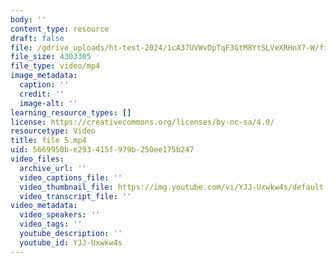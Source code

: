 ```yaml
---
body: ''
content_type: resource
draft: false
file: /gdrive_uploads/ht-test-2024/1cA37UVWvDpTqF3GtM8YtSLVeXRHnX7-W/file-5.mp4
file_size: 4303305
file_type: video/mp4
image_metadata:
  caption: ''
  credit: ''
  image-alt: ''
learning_resource_types: []
license: https://creativecommons.org/licenses/by-nc-sa/4.0/
resourcetype: Video
title: file 5.mp4
uid: 5669950b-e293-415f-979b-250ee175b247
video_files:
  archive_url: ''
  video_captions_file: ''
  video_thumbnail_file: https://img.youtube.com/vi/YJJ-Uxwkw4s/default.jpg
  video_transcript_file: ''
video_metadata:
  video_speakers: ''
  video_tags: ''
  youtube_description: ''
  youtube_id: YJJ-Uxwkw4s
---
```

